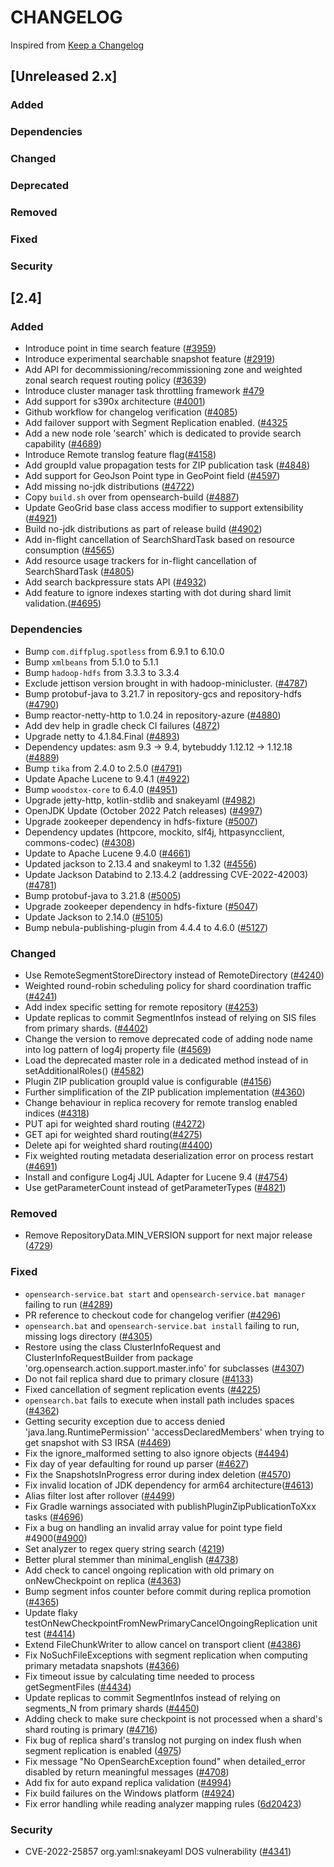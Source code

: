 # CHANGELOG
Inspired from [Keep a Changelog](https://keepachangelog.com/en/1.0.0/)

## [Unreleased 2.x]
### Added
### Dependencies
### Changed
### Deprecated
### Removed
### Fixed
### Security

## [2.4]
### Added
- Introduce point in time search feature ([#3959](https://github.com/opensearch-project/OpenSearch/issues/3959))
- Introduce experimental searchable snapshot feature ([#2919](https://github.com/opensearch-project/OpenSearch/issues/2919))
- Add API for decommissioning/recommissioning zone and weighted zonal search request routing policy ([#3639](https://github.com/opensearch-project/OpenSearch/issues/3639))
- Introduce cluster manager task throttling framework [#479](https://github.com/opensearch-project/OpenSearch/issues/479)
- Add support for s390x architecture ([#4001](https://github.com/opensearch-project/OpenSearch/pull/4001))
- Github workflow for changelog verification ([#4085](https://github.com/opensearch-project/OpenSearch/pull/4085))
- Add failover support with Segment Replication enabled. ([#4325](https://github.com/opensearch-project/OpenSearch/pull/4325)
- Add a new node role 'search' which is dedicated to provide search capability ([#4689](https://github.com/opensearch-project/OpenSearch/pull/4689))
- Introduce Remote translog feature flag([#4158](https://github.com/opensearch-project/OpenSearch/pull/4158))
- Add groupId value propagation tests for ZIP publication task ([#4848](https://github.com/opensearch-project/OpenSearch/pull/4848))
- Add support for GeoJson Point type in GeoPoint field ([#4597](https://github.com/opensearch-project/OpenSearch/pull/4597))
- Add missing no-jdk distributions ([#4722](https://github.com/opensearch-project/OpenSearch/pull/4722))
- Copy `build.sh` over from opensearch-build ([#4887](https://github.com/opensearch-project/OpenSearch/pull/4887))
- Update GeoGrid base class access modifier to support extensibility ([#4921](https://github.com/opensearch-project/OpenSearch/pull/4921))
- Build no-jdk distributions as part of release build ([#4902](https://github.com/opensearch-project/OpenSearch/pull/4902))
- Add in-flight cancellation of SearchShardTask based on resource consumption ([#4565](https://github.com/opensearch-project/OpenSearch/pull/4565))
- Add resource usage trackers for in-flight cancellation of SearchShardTask ([#4805](https://github.com/opensearch-project/OpenSearch/pull/4805))
- Add search backpressure stats API ([#4932](https://github.com/opensearch-project/OpenSearch/pull/4932))
- Add feature to ignore indexes starting with dot during shard limit validation.([#4695](https://github.com/opensearch-project/OpenSearch/pull/4695))

### Dependencies
- Bump `com.diffplug.spotless` from 6.9.1 to 6.10.0
- Bump `xmlbeans` from 5.1.0 to 5.1.1
- Bump `hadoop-hdfs` from 3.3.3 to 3.3.4
- Exclude jettison version brought in with hadoop-minicluster. ([#4787](https://github.com/opensearch-project/OpenSearch/pull/4787))
- Bump protobuf-java to 3.21.7 in repository-gcs and repository-hdfs ([#4790](https://github.com/opensearch-project/OpenSearch/pull/4790))
- Bump reactor-netty-http to 1.0.24 in repository-azure ([#4880](https://github.com/opensearch-project/OpenSearch/pull/4880))
- Add dev help in gradle check CI failures ([4872](https://github.com/opensearch-project/OpenSearch/pull/4872))
- Upgrade netty to 4.1.84.Final ([#4893](https://github.com/opensearch-project/OpenSearch/pull/4893))
- Dependency updates: asm 9.3 -> 9.4, bytebuddy 1.12.12 -> 1.12.18 ([#4889](https://github.com/opensearch-project/OpenSearch/pull/4889))
- Bump `tika` from 2.4.0 to 2.5.0 ([#4791](https://github.com/opensearch-project/OpenSearch/pull/4791))
- Update Apache Lucene to 9.4.1 ([#4922](https://github.com/opensearch-project/OpenSearch/pull/4922))
- Bump `woodstox-core` to 6.4.0 ([#4951](https://github.com/opensearch-project/OpenSearch/pull/4951))
- Upgrade jetty-http, kotlin-stdlib and snakeyaml ([#4982](https://github.com/opensearch-project/OpenSearch/pull/4982))
- OpenJDK Update (October 2022 Patch releases) ([#4997](https://github.com/opensearch-project/OpenSearch/pull/4997))
- Upgrade zookeeper dependency in hdfs-fixture ([#5007](https://github.com/opensearch-project/OpenSearch/pull/5007))
- Dependency updates (httpcore, mockito, slf4j, httpasyncclient, commons-codec) ([#4308](https://github.com/opensearch-project/OpenSearch/pull/4308))
- Update to Apache Lucene 9.4.0 ([#4661](https://github.com/opensearch-project/OpenSearch/pull/4661))
- Updated jackson to 2.13.4 and snakeyml to 1.32 ([#4556](https://github.com/opensearch-project/OpenSearch/pull/4556))
- Update Jackson Databind to 2.13.4.2 (addressing CVE-2022-42003) ([#4781](https://github.com/opensearch-project/OpenSearch/pull/4781))
- Bump protobuf-java to 3.21.8 ([#5005](https://github.com/opensearch-project/OpenSearch/pull/5005))
- Upgrade zookeeper dependency in hdfs-fixture ([#5047](https://github.com/opensearch-project/OpenSearch/pull/5047))
- Update Jackson to 2.14.0 ([#5105](https://github.com/opensearch-project/OpenSearch/pull/5105))
- Bump nebula-publishing-plugin from 4.4.4 to 4.6.0 ([#5127](https://github.com/opensearch-project/OpenSearch/pull/5127))

### Changed
- Use RemoteSegmentStoreDirectory instead of RemoteDirectory ([#4240](https://github.com/opensearch-project/OpenSearch/pull/4240))
- Weighted round-robin scheduling policy for shard coordination traffic ([#4241](https://github.com/opensearch-project/OpenSearch/pull/4241))
- Add index specific setting for remote repository ([#4253](https://github.com/opensearch-project/OpenSearch/pull/4253))
- Update replicas to commit SegmentInfos instead of relying on SIS files from primary shards. ([#4402](https://github.com/opensearch-project/OpenSearch/pull/4402))
- Change the version to remove deprecated code of adding node name into log pattern of log4j property file ([#4569](https://github.com/opensearch-project/OpenSearch/pull/4569))
- Load the deprecated master role in a dedicated method instead of in setAdditionalRoles() ([#4582](https://github.com/opensearch-project/OpenSearch/pull/4582))
- Plugin ZIP publication groupId value is configurable ([#4156](https://github.com/opensearch-project/OpenSearch/pull/4156))
- Further simplification of the ZIP publication implementation ([#4360](https://github.com/opensearch-project/OpenSearch/pull/4360))
- Change behaviour in replica recovery for remote translog enabled indices ([#4318](https://github.com/opensearch-project/OpenSearch/pull/4318))
- PUT api for weighted shard routing ([#4272](https://github.com/opensearch-project/OpenSearch/pull/4272))
- GET api for weighted shard routing([#4275](https://github.com/opensearch-project/OpenSearch/pull/4275/))
- Delete api for weighted shard routing([#4400](https://github.com/opensearch-project/OpenSearch/pull/4400/))
- Fix weighted routing metadata deserialization error on process restart ([#4691](https://github.com/opensearch-project/OpenSearch/pull/4691))
- Install and configure Log4j JUL Adapter for Lucene 9.4 ([#4754](https://github.com/opensearch-project/OpenSearch/pull/4754))
- Use getParameterCount instead of getParameterTypes ([#4821](https://github.com/opensearch-project/OpenSearch/pull/4821))

### Removed
- Remove RepositoryData.MIN_VERSION support for next major release ([4729](https://github.com/opensearch-project/OpenSearch/pull/4729))

### Fixed
- `opensearch-service.bat start` and `opensearch-service.bat manager` failing to run ([#4289](https://github.com/opensearch-project/OpenSearch/pull/4289))
- PR reference to checkout code for changelog verifier ([#4296](https://github.com/opensearch-project/OpenSearch/pull/4296))
- `opensearch.bat` and `opensearch-service.bat install` failing to run, missing logs directory ([#4305](https://github.com/opensearch-project/OpenSearch/pull/4305))
- Restore using the class ClusterInfoRequest and ClusterInfoRequestBuilder from package 'org.opensearch.action.support.master.info' for subclasses ([#4307](https://github.com/opensearch-project/OpenSearch/pull/4307))
- Do not fail replica shard due to primary closure ([#4133](https://github.com/opensearch-project/OpenSearch/pull/4133))
- Fixed cancellation of segment replication events ([#4225](https://github.com/opensearch-project/OpenSearch/pull/4225))
- `opensearch.bat` fails to execute when install path includes spaces ([#4362](https://github.com/opensearch-project/OpenSearch/pull/4362))
- Getting security exception due to access denied 'java.lang.RuntimePermission' 'accessDeclaredMembers' when trying to get snapshot with S3 IRSA ([#4469](https://github.com/opensearch-project/OpenSearch/pull/4469))
- Fix the ignore_malformed setting to also ignore objects ([#4494](https://github.com/opensearch-project/OpenSearch/pull/4494))
- Fix day of year defaulting for round up parser ([#4627](https://github.com/opensearch-project/OpenSearch/pull/4627))
- Fix the SnapshotsInProgress error during index deletion ([#4570](https://github.com/opensearch-project/OpenSearch/pull/4570))
- Fix invalid location of JDK dependency for arm64 architecture([#4613](https://github.com/opensearch-project/OpenSearch/pull/4613))
- Alias filter lost after rollover ([#4499](https://github.com/opensearch-project/OpenSearch/pull/4499))
- Fix Gradle warnings associated with publishPluginZipPublicationToXxx tasks ([#4696](https://github.com/opensearch-project/OpenSearch/pull/4696))
- Fix a bug on handling an invalid array value for point type field #4900([#4900](https://github.com/opensearch-project/OpenSearch/pull/4900))
- Set analyzer to regex query string search ([4219](https://github.com/opensearch-project/OpenSearch/pull/4219))
- Better plural stemmer than minimal_english ([#4738](https://github.com/opensearch-project/OpenSearch/pull/4738))
- Add check to cancel ongoing replication with old primary on onNewCheckpoint on replica ([#4363](https://github.com/opensearch-project/OpenSearch/pull/4363))
- Bump segment infos counter before commit during replica promotion ([#4365](https://github.com/opensearch-project/OpenSearch/pull/4365))
- Update flaky testOnNewCheckpointFromNewPrimaryCancelOngoingReplication unit test ([#4414](https://github.com/opensearch-project/OpenSearch/pull/4414))
- Extend FileChunkWriter to allow cancel on transport client ([#4386](https://github.com/opensearch-project/OpenSearch/pull/4386))
- Fix NoSuchFileExceptions with segment replication when computing primary metadata snapshots ([#4366](https://github.com/opensearch-project/OpenSearch/pull/4366))
- Fix timeout issue by calculating time needed to process getSegmentFiles ([#4434](https://github.com/opensearch-project/OpenSearch/pull/4434))
- Update replicas to commit SegmentInfos instead of relying on segments_N from primary shards ([#4450](https://github.com/opensearch-project/OpenSearch/pull/4450))
- Adding check to make sure checkpoint is not processed when a shard's shard routing is primary ([#4716](https://github.com/opensearch-project/OpenSearch/pull/4716))
- Fix bug of replica shard's translog not purging on index flush when segment replication is enabled ([4975](https://github.com/opensearch-project/OpenSearch/pull/4975))
- Fix message "No OpenSearchException found" when detailed_error disabled by return meaningful messages ([#4708](https://github.com/opensearch-project/OpenSearch/pull/4708))
- Add fix for auto expand replica validation ([#4994](https://github.com/opensearch-project/OpenSearch/pull/4994))
- Fix build failures on the Windows platform ([#4924](https://github.com/opensearch-project/OpenSearch/issues/4924))
- Fix error handling while reading analyzer mapping rules ([6d20423](https://github.com/opensearch-project/OpenSearch/commit/6d20423f5920745463b1abc5f1daf6a786c41aa0))

### Security
- CVE-2022-25857 org.yaml:snakeyaml DOS vulnerability ([#4341](https://github.com/opensearch-project/OpenSearch/pull/4341))
